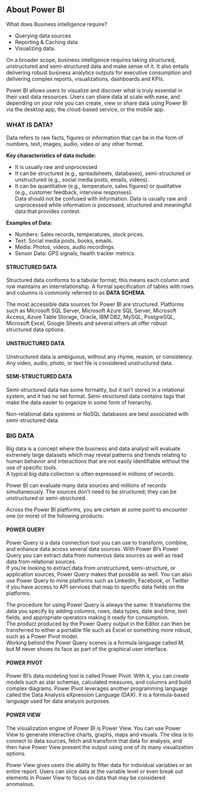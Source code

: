 ## About Power BI
What does Business intelligence require?  
-	Querying data sources
-	Reporting & Caching data
-	Visualizing data.  

On a broader scope, business intelligence requires taking structured, unstructured and semi-structured data and make sense of it. It also entails delivering robust business analytics outputs for executive consumption and delivering complex reports, visualizations, dashboards and KPIs.  

Power BI allows users to visualize and discover what is truly essential in their vast data resources. Users can share data at scale with ease, and depending on your role you can create, view or share data using Power BI via the desktop app, the cloud-based service, or the mobile app.  

### WHAT IS DATA?
Data refers to raw facts, figures or information that can be in the form of numbers, text, images, audio, video or any other format.  

**Key characteristics of data include:**
-	It is usually raw and unprocessed
-	It can be structured (e.g., spreadsheets, databases), semi-structured or unstructured (e.g., social media posts, emails, videos).
-	It can be quantitative (e.g., temperature, sales figures) or qualitative (e.g., customer feedback, interview responses).  
Data should not be confused with information. Data is usually raw and unprocessed while information is processed, structured and meaningful data that provides contest.  

**Examples of Data:**
-	Numbers: Sales records, temperatures, stock prices.
-	Text: Social media posts, books, emails.
-	Media: Photos, videos, audio recordings.
-	Sensor Data: GPS signals, health tracker metrics. 

#### STRUCTURED DATA
Structured data conforms to a tabular format; this means each column and row maintains an interrelationship. A formal specification of tables with rows and columns is commonly referred to as **DATA SCHEMA**.  

The most accessible data sources for Power BI are structured. Platforms such as Microsoft SQL Server, Microsoft Azure SQL Server, Microsoft Access, Azure Table Storage, Oracle, IBM DB2, MySQL, PostgreSQL, Microsoft Excel, Google Sheets and several others all offer robust structured data options.  

#### UNSTRUCTURED DATA
Unstructured data is ambiguous, without any rhyme, reason, or consistency. Any video, audio, photo, or text file is considered unstructured data. 

#### SEMI-STRUCTURED DATA
Semi-structured data has some formality, but it isn’t stored in a relational system, and it has no set format. Semi-structured data contains tags that make the data easier to organize in some form of hierarchy.  

Non-relational data systems or NoSQL databases are best associated with semi-structured data.

### BIG DATA
Big data is a concept where the business and data analyst will evaluate extremely large datasets which may reveal patterns and trends relating to human behavior and interactions that are not easily identifiable without the use of specific tools.  
A typical big data collection is often expressed in millions of records.  

Power BI can evaluate many data sources and millions of records simultaneously. The sources don’t need to be structured; they can be unstructured or semi-structured.   

Across the Power BI platforms, you are certain at some point to encounter one (or more) of the following products:
#### POWER QUERY
Power Query is a data connection tool you can use to transform, combine, and enhance data across several data sources. With Power BI’s Power Query you can extract data from numerous data sources as well as read data from relational sources.   
If you’re looking to extract data from unstructured, semi-structure, or application sources, Power Query makes that possible as well. You can also use Power Query to mine platforms such as LinkedIn, Facebook, or Twitter if you have access to API services that map to specific data fields on the platforms.  

The procedure for using Power Query is always the same: It transforms the data you specify by adding columns, rows, data types, date and time, text fields, and appropriate operators making it ready for consumption.   
The product produced by the Power Query output in the Editor can then be transferred to either a portable file such as Excel or something more robust, such as a Power Pivot model.  
Working behind the Power Query scenes is a formula language called M, but M never shows its face as part of the graphical user interface.

#### POWER PIVOT
Power BI’s data modeling tool is called Power Pivot. With it, you can create models such as star schemas, calculated measures, and columns and build complex diagrams. Power Pivot leverages another programming language called the Data Analysis eXpression Language (DAX). It is a formula-based language used for data analysis purposes.

#### POWER VIEW
The visualization engine of Power BI is Power View. You can use Power View to generate interactive charts, graphs, maps and visuals. The idea is to connect to data sources, fetch and transform that data for analysis, and then have Power View present the output using one of its many visualization options.  

Power View gives users the ability to filter data for individual variables or an entire report. Users can slice data at the variable level or even break out elements in Power View to focus on data that may be considered anomalous.

